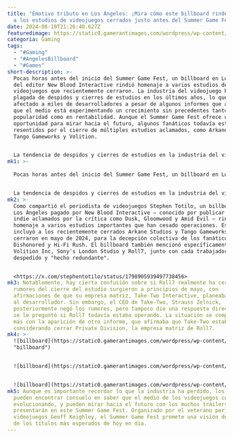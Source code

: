 ```yaml
---
title: "Emotivo tributo en Los Ángeles: ¡Mira cómo este billboard rinde homenaje
  a los estudios de videojuegos cerrados justo antes del Summer Game Fest!"
date: 2024-06-10T21:26:40.627Z
featuredimage: https://static0.gamerantimages.com/wordpress/wp-content/uploads/2024/06/summer-game-fest-official-promo-art.jpg?q=70&fit=contain&w=1140&h=&dpr=1
categoria: Gaming
tags:
  - "#Gaming"
  - "#AngelesBillboard"
  - "#Games"
short-description: >-
  Pocas horas antes del inicio del Summer Game Fest, un billboard en Los Ángeles
  del editor New Blood Interactive rindió homenaje a varios estudios de
  videojuegos que recientemente cerraron. La industria del videojuego ha estado
  plagada de despidos y cierres de estudios en los últimos años, lo que ha
  afectado a miles de desarrolladores a pesar de algunos informes que afirman
  que el medio está experimentando un crecimiento sin precedentes tanto en
  popularidad como en rentabilidad. Aunque el Summer Game Fest ofrece una
  oportunidad para mirar hacia el futuro, algunos fanáticos todavía están
  resentidos por el cierre de múltiples estudios aclamados, como Arkane Studios,
  Tango Gameworks y Volition.


  La tendencia de despidos y cierres de estudios en la industria del videojuego ha llevado al cierre definitivo de algunos de los estud
mk1: >-
  
  Pocas horas antes del inicio del Summer Game Fest, un billboard en Los Ángeles del editor New Blood Interactive rindió homenaje a varios estudios de videojuegos que recientemente cerraron. La industria del videojuego ha estado plagada de despidos y cierres de estudios en los últimos años, lo que ha afectado a miles de desarrolladores a pesar de algunos informes que afirman que el medio está experimentando un crecimiento sin precedentes tanto en popularidad como en rentabilidad. Aunque el Summer Game Fest ofrece una oportunidad para mirar hacia el futuro, algunos fanáticos todavía están resentidos por el cierre de múltiples estudios aclamados, como Arkane Studios, Tango Gameworks y Volition.


  La tendencia de despidos y cierres de estudios en la industria del videojuego ha llevado al cierre definitivo de algunos de los estudios más respetados de los juegos modernos, dejando a numerosos empleados sin trabajo y a docenas de proyectos inacabados en un estado de limbo perpetuo. No es sorprendente que el cierre de estos desarrolladores de videojuegos haya generado tanto indignación como simpatía entre sus fanáticos, quienes han hecho lo posible para recordarlos por su trabajo en sus títulos más aclamados. Ahora, mientras uno de los eventos de juegos más grandes de la temporada se prepara para abrir sus puertas, un editor está haciendo algo para recordar tanto a jugadores como a desarrolladores lo que la industria ha perdido recientemente.
mk2: >-
  Como compartió el periodista de videojuegos Stephen Totilo, un billboard en
  Los Ángeles pagado por New Blood Interactive – conocido por publicar títulos
  indie aclamados por la crítica como Dusk, Gloomwood y Amid Evil – rindió
  homenaje a varios estudios importantes que han cesado operaciones. Esto
  incluyó a los recientemente cerrados Arkane Studios y Tango Gameworks, que se
  cerraron en mayo de 2024, para la decepción colectiva de los fanáticos de
  Dishonored y Hi-Fi Rush. El billboard también mencionó específicamente a
  Volition Inc, Sony's London Studio y Roll7, junto con cada trabajador que fue
  despedido y "hecho redundante".


  <https://x.com/stephentotilo/status/1798905939497738456>
mk3: Notablemente, hay cierta confusión sobre si Roll7 realmente ha cerrado. Los
  rumores del cierre del estudio surgieron a principios de mayo, con
  afirmaciones de que su empresa matriz, Take-Two Interactive, planeaba cerrar
  al desarrollador. Sin embargo, el CEO de Take-Two, Strauss Zelnick,
  posteriormente negó los rumores, pero tampoco dio una respuesta directa cuando
  se le preguntó si Roll7 todavía estaba operando. La situación se complicó aún
  más con la aparición de otro informe, que afirmaba que Take-Two estaba
  considerando cerrar Private Division, la empresa matriz de Roll7.
mk4: >-
  ![billboard](https://static0.gamerantimages.com/wordpress/wp-content/uploads/2024/05/dishonored-corvo-attano-masked.jpg?q=49&fit=contain&w=750&h=415&dpr=2
  "billboard")


  ![billboard](https://static0.gamerantimages.com/wordpress/wp-content/uploads/2023/09/promo-art-featuring-characters-in-hi-fi-rush.jpg?q=49&fit=contain&w=750&h=415&dpr=2 "billboard")


  ![billboard](https://static0.gamerantimages.com/wordpress/wp-content/uploads/2023/09/saints-row.jpg?q=49&fit=contain&w=750&h=415&dpr=2 "billboard")
mk5: Aunque es importante recordar lo que la industria ha perdido, los jugadores
  pueden encontrar consuelo en saber que el medio de los videojuegos continúa
  evolucionando, y pueden mirar hacia el futuro con los muchos tráilers que se
  presentarán en este Summer Game Fest. Organizado por el veterano periodista de
  videojuegos Geoff Keighley, el Summer Game Fest promete una visión de algunos
  de los títulos más esperados de hoy en día.
---
```

